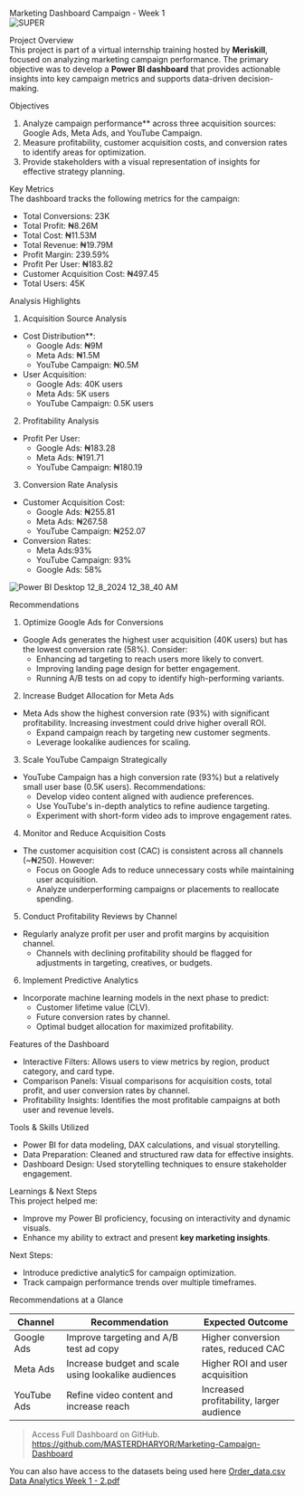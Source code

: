 Marketing Dashboard Campaign - Week 1  
![SUPER](https://github.com/user-attachments/assets/e89730eb-dac5-47a2-ad6b-fbcff7b7ae59)


Project Overview  
This project is part of a virtual internship training hosted by **Meriskill**, focused on analyzing marketing campaign performance. The primary objective was to develop a **Power BI dashboard** that provides actionable insights into key campaign metrics and supports data-driven decision-making.  


 Objectives  
1. Analyze campaign performance** across three acquisition sources: Google Ads, Meta Ads, and YouTube Campaign.  
2. Measure profitability, customer acquisition costs, and conversion rates to identify areas for optimization.  
3. Provide stakeholders with a visual representation of insights for effective strategy planning.  


 Key Metrics  
The dashboard tracks the following metrics for the campaign:  

- Total Conversions: 23K  
- Total Profit: ₦8.26M  
- Total Cost: ₦11.53M  
- Total Revenue: ₦19.79M  
- Profit Margin: 239.59%  
- Profit Per User: ₦183.82  
- Customer Acquisition Cost: ₦497.45  
- Total Users: 45K  

 Analysis Highlights  

 1. Acquisition Source Analysis
- Cost Distribution**:  
  - Google Ads: ₦9M  
  - Meta Ads: ₦1.5M  
  - YouTube Campaign: ₦0.5M  
- User Acquisition:  
  - Google Ads: 40K users  
  - Meta Ads: 5K users  
  - YouTube Campaign: 0.5K users  

 2. Profitability Analysis  
- Profit Per User:  
  - Google Ads: ₦183.28  
  - Meta Ads: ₦191.71  
  - YouTube Campaign: ₦180.19  

3. Conversion Rate Analysis  
- Customer Acquisition Cost:  
  - Google Ads: ₦255.81  
  - Meta Ads: ₦267.58  
  - YouTube Campaign: ₦252.07  
- Conversion Rates:  
  - Meta Ads:93%  
  - YouTube Campaign: 93%
  - Google Ads: 58% 

![Power BI Desktop 12_8_2024 12_38_40 AM](https://github.com/user-attachments/assets/acf1ac99-0bbe-4bc7-b9ab-1ad5f24173a8)


 Recommendations  

1. Optimize Google Ads for Conversions  
- Google Ads generates the highest user acquisition (40K users) but has the lowest conversion rate (58%). Consider:  
  - Enhancing ad targeting to reach users more likely to convert.  
  - Improving landing page design for better engagement.  
  - Running A/B tests on ad copy to identify high-performing variants.  

2. Increase Budget Allocation for Meta Ads 
- Meta Ads show the highest conversion rate (93%) with significant profitability. Increasing investment could drive higher overall ROI.  
  - Expand campaign reach by targeting new customer segments.  
  - Leverage lookalike audiences for scaling.  

3. Scale YouTube Campaign Strategically  
- YouTube Campaign has a high conversion rate (93%) but a relatively small user base (0.5K users). Recommendations:  
  - Develop video content aligned with audience preferences.  
  - Use YouTube's in-depth analytics to refine audience targeting.  
  - Experiment with short-form video ads to improve engagement rates.  

4. Monitor and Reduce Acquisition Costs
- The customer acquisition cost (CAC) is consistent across all channels (~₦250). However:  
  - Focus on Google Ads to reduce unnecessary costs while maintaining user acquisition.  
  - Analyze underperforming campaigns or placements to reallocate spending.  

5. Conduct Profitability Reviews by Channel 
- Regularly analyze profit per user and profit margins by acquisition channel.  
  - Channels with declining profitability should be flagged for adjustments in targeting, creatives, or budgets.  

6. Implement Predictive Analytics
- Incorporate machine learning models in the next phase to predict:  
  - Customer lifetime value (CLV).  
  - Future conversion rates by channel.  
  - Optimal budget allocation for maximized profitability. 

 Features of the Dashboard  

- Interactive Filters: Allows users to view metrics by region, product category, and card type.  
- Comparison Panels: Visual comparisons for acquisition costs, total profit, and user conversion rates by channel.  
- Profitability Insights: Identifies the most profitable campaigns at both user and revenue levels.  


 Tools & Skills Utilized  
- Power BI for data modeling, DAX calculations, and visual storytelling.  
- Data Preparation: Cleaned and structured raw data for effective insights.  
- Dashboard Design: Used storytelling techniques to ensure stakeholder engagement.

Learnings & Next Steps  
This project helped me:  
- Improve my Power BI proficiency, focusing on interactivity and dynamic visuals.  
- Enhance my ability to extract and present **key marketing insights**.  

Next Steps:  
- Introduce predictive analyticS for campaign optimization.  
- Track campaign performance trends over multiple timeframes.  









Recommendations at a Glance  

| Channel     | Recommendation                                     | Expected Outcome                        |  
|-------------|----------------------------------------------------|-----------------------------------------|  
| Google Ads  | Improve targeting and A/B test ad copy             | Higher conversion rates, reduced CAC    |  
| Meta Ads    | Increase budget and scale using lookalike audiences| Higher ROI and user acquisition         |  
| YouTube Ads | Refine video content and increase reach            | Increased profitability, larger audience|  







> Access Full Dashboard on GitHub. https://github.com/MASTERDHARYOR/Marketing-Campaign-Dashboard





You can also have access to the datasets being used here 
[Order_data.csv](https://github.com/user-attachments/files/18050295/Order_data.csv)
[Data Analytics Week 1 - 2.pdf](https://github.com/user-attachments/files/18050294/Data.Analytics.Week.1.-.2.pdf)
